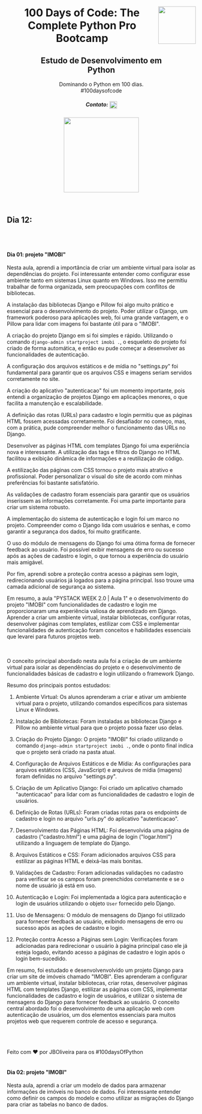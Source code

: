 
<div align="center">
<a href="https://github.com/oliveiradg" target="_blank"><img align="right" height="100" src="https://cdn.jsdelivr.net/gh/devicons/devicon/icons/python/python-original-wordmark.svg" /></a>




<h1>100 Days of Code: The Complete Python Pro Bootcamp</h1>

<h2>Estudo de Desenvolvimento em <br> Python</h2>

<p> Dominando o Python em 100 dias. 
<br>
#100daysofcode

##### Contato: <a href="https://www.linkedin.com/in/joaooliveiradg/" target="blank"><img align="center" src="https://cdn.jsdelivr.net/gh/devicons/devicon/icons/linkedin/linkedin-original.svg" alt="JBOliveira" height="20" width="20" /></a> 

  
</p>



           

<div align= "center">



<a href="https://github.com/oliveiradg" target="_blank"><img align="center" height="200" src="../images/100daysPython-removebg.png" /></a>
</div>
<br>

</div>
</div>

## Dia 12: 
<br>

<br>

#### Dia 01: projeto "IMOBI" 

Nesta aula, aprendi a importância de criar um ambiente virtual para isolar as dependências do projeto. Foi interessante entender como configurar esse ambiente tanto em sistemas Linux quanto em Windows. Isso me permitiu trabalhar de forma organizada, sem preocupações com conflitos de bibliotecas.

A instalação das bibliotecas Django e Pillow foi algo muito prático e essencial para o desenvolvimento do projeto. Poder utilizar o Django, um framework poderoso para aplicações web, foi uma grande vantagem, e o Pillow para lidar com imagens foi bastante útil para o "IMOBI".

A criação do projeto Django em si foi simples e rápido. Utilizando o comando `django-admin startproject imobi .`, o esqueleto do projeto foi criado de forma automática, e então eu pude começar a desenvolver as funcionalidades de autenticação.

A configuração dos arquivos estáticos e de mídia no "settings.py" foi fundamental para garantir que os arquivos CSS e imagens seriam servidos corretamente no site.

A criação do aplicativo "autenticacao" foi um momento importante, pois entendi a organização de projetos Django em aplicações menores, o que facilita a manutenção e escalabilidade.

A definição das rotas (URLs) para cadastro e login permitiu que as páginas HTML fossem acessadas corretamente. Foi desafiador no começo, mas, com a prática, pude compreender melhor o funcionamento das URLs no Django.

Desenvolver as páginas HTML com templates Django foi uma experiência nova e interessante. A utilização das tags e filtros do Django no HTML facilitou a exibição dinâmica de informações e a reutilização de código.

A estilização das páginas com CSS tornou o projeto mais atrativo e profissional. Poder personalizar o visual do site de acordo com minhas preferências foi bastante satisfatório.

As validações de cadastro foram essenciais para garantir que os usuários inserissem as informações corretamente. Foi uma parte importante para criar um sistema robusto.

A implementação do sistema de autenticação e login foi um marco no projeto. Compreender como o Django lida com usuários e senhas, e como garantir a segurança dos dados, foi muito gratificante.

O uso do módulo de mensagens do Django foi uma ótima forma de fornecer feedback ao usuário. Foi possível exibir mensagens de erro ou sucesso após as ações de cadastro e login, o que tornou a experiência do usuário mais amigável.

Por fim, aprendi sobre a proteção contra acesso a páginas sem login, redirecionando usuários já logados para a página principal. Isso trouxe uma camada adicional de segurança ao sistema.

Em resumo, a aula "PYSTACK WEEK 2.0 | Aula 1" e o desenvolvimento do projeto "IMOBI" com funcionalidades de cadastro e login me proporcionaram uma experiência valiosa de aprendizado em Django. Aprender a criar um ambiente virtual, instalar bibliotecas, configurar rotas, desenvolver páginas com templates, estilizar com CSS e implementar funcionalidades de autenticação foram conceitos e habilidades essenciais que levarei para futuros projetos web.

<br>
<br>
 O conceito principal abordado nesta aula foi a criação de um ambiente virtual para isolar as dependências do projeto e o desenvolvimento de funcionalidades básicas de cadastro e login utilizando o framework Django.

Resumo dos principais pontos estudados:

1. Ambiente Virtual: Os alunos aprenderam a criar e ativar um ambiente virtual para o projeto, utilizando comandos específicos para sistemas Linux e Windows.

2. Instalação de Bibliotecas: Foram instaladas as bibliotecas Django e Pillow no ambiente virtual para que o projeto possa fazer uso delas.

3. Criação do Projeto Django: O projeto "IMOBI" foi criado utilizando o comando `django-admin startproject imobi .`, onde o ponto final indica que o projeto será criado na pasta atual.

4. Configuração de Arquivos Estáticos e de Mídia: As configurações para arquivos estáticos (CSS, JavaScript) e arquivos de mídia (imagens) foram definidas no arquivo "settings.py".

5. Criação de um Aplicativo Django: Foi criado um aplicativo chamado "autenticacao" para lidar com as funcionalidades de cadastro e login de usuários.

6. Definição de Rotas (URLs): Foram criadas rotas para os endpoints de cadastro e login no arquivo "urls.py" do aplicativo "autenticacao".

7. Desenvolvimento das Páginas HTML: Foi desenvolvida uma página de cadastro ("cadastro.html") e uma página de login ("logar.html") utilizando a linguagem de template do Django.

8. Arquivos Estáticos e CSS: Foram adicionados arquivos CSS para estilizar as páginas HTML e deixá-las mais bonitas.

9. Validações de Cadastro: Foram adicionadas validações no cadastro para verificar se os campos foram preenchidos corretamente e se o nome de usuário já está em uso.

10. Autenticação e Login: Foi implementada a lógica para autenticação e login de usuários utilizando o objeto `User` fornecido pelo Django.

11. Uso de Mensagens: O módulo de mensagens do Django foi utilizado para fornecer feedback ao usuário, exibindo mensagens de erro ou sucesso após as ações de cadastro e login.

12. Proteção contra Acesso a Páginas sem Login: Verificações foram adicionadas para redirecionar o usuário à página principal caso ele já esteja logado, evitando acesso a páginas de cadastro e login após o login bem-sucedido.

Em resumo, foi estudado e desenvolvenvolvido um projeto Django para criar um site de imóveis chamado "IMOBI". Eles aprenderam a configurar um ambiente virtual, instalar bibliotecas, criar rotas, desenvolver páginas HTML com templates Django, estilizar as páginas com CSS, implementar funcionalidades de cadastro e login de usuários, e utilizar o sistema de mensagens do Django para fornecer feedback ao usuário. O conceito central abordado foi o desenvolvimento de uma aplicação web com autenticação de usuários, um dos elementos essenciais para muitos projetos web que requerem controle de acesso e segurança.

<br>
<br>
<br>
Feito com ❤ por JBOliveira para os #100daysOfPython 
<br>
<br>

#### Dia 02: projeto "IMOBI"

Nesta aula, aprendi a criar um modelo de dados para armazenar informações de imóveis no banco de dados. Foi interessante entender como definir os campos do modelo e como utilizar as migrações do Django para criar as tabelas no banco de dados.